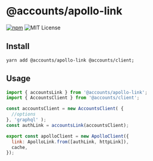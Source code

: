 # @accounts/apollo-link

[![npm](https://img.shields.io/npm/v/@accounts/apollo-link.svg?maxAge=2592000)](https://www.npmjs.com/package/@accounts/apollo-link)
![MIT License](https://img.shields.io/badge/license-MIT-blue.svg)

## Install

```
yarn add @accounts/apollo-link @accounts/client;
```

## Usage

```js
import { accountsLink } from '@accounts/apollo-link';
import { AccountsClient } from '@accounts/client';

const accountsClient = new AccountsClient( {
  //options
}, 'graphql' );
const authLink = accountsLink(accountsClient);

export const apolloClient = new ApolloClient({
  link: ApolloLink.from([authLink, httpLink]),
  cache,
});
```
